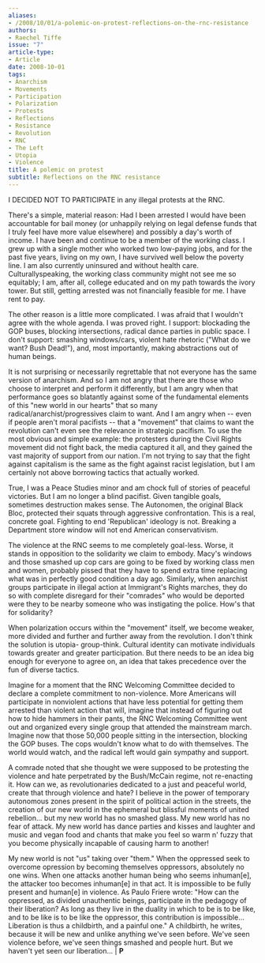 ```yaml
---
aliases:
- /2008/10/01/a-polemic-on-protest-reflections-on-the-rnc-resistance
authors:
- Raechel Tiffe
issue: "7"
article-type:
- Article
date: 2008-10-01
tags:
- Anarchism
- Movements
- Participation
- Polarization
- Protests
- Reflections
- Resistance
- Revolution
- RNC
- The Left
- Utopia
- Violence
title: A polemic on protest
subtitle: Reflections on the RNC resistance
---
```


I DECIDED NOT TO PARTICIPATE in any illegal protests at the RNC.

There's a simple, material reason: Had I been arrested I would have been accountable for bail money (or unhappily relying on legal defense funds that I truly feel have more value elsewhere) and possibly a day's worth of income. I have been and continue to be a member of the working class. I grew up with a single mother who worked two low-paying jobs, and for the past five years, living on my own, I have survived well below the poverty line. I am also currently uninsured and without health care. Culturallyspeaking, the working class community might not see me so equitably; I am, after all, college educated and on my path towards the ivory tower. But still, getting arrested was not financially feasible for me. I have rent to pay.

The other reason is a little more complicated. I was afraid that I wouldn't agree with the whole agenda. I was proved right. I support: blockading the GOP buses, blocking intersections, radical dance parties in public space. I don't support: smashing windows/cars, violent hate rhetoric ("What do we want? Bush Dead!"), and, most importantly, making abstractions out of human beings.

It is not surprising or necessarily regrettable that not everyone has the same version of anarchism. And so I am not angry that there are those who choose to interpret and perform it differently, but I am angry when that performance goes so blatantly against some of the fundamental elements of this "new world in our hearts" that so many radical/anarchist/progressives claim to want. And I am angry when -- even if people aren't moral pacifists -- that a "movement" that claims to want the revolution can't even see the relevance in strategic pacifism. To use the most obvious and simple example: the protesters during the Civil Rights movement did not fight back, the media captured it all, and they gained the vast majority of support from our nation. I'm not trying to say that the fight against capitalism is the same as the fight against racist legislation, but I am certainly not above borrowing tactics that actually worked.

True, I was a Peace Studies minor and am chock full of stories of peaceful victories. But I am no longer a blind pacifist. Given tangible goals, sometimes destruction makes sense. The Autonomen, the original Black Bloc, protected their squats through aggressive confrontation. This is a real, concrete goal. Fighting to end 'Republican' ideology is not. Breaking a Department store window will not end American conservativism.

The violence at the RNC seems to me completely goal-less. Worse, it stands in opposition to the solidarity we claim to embody. Macy's windows and those smashed up cop cars are going to be fixed by working class men and women, probably pissed that they have to spend extra time replacing what was in perfectly good condition a day ago. Similarly, when anarchist groups participate in illegal action at Immigrant's Rights marches, they do so with complete disregard for their "comrades" who would be deported were they to be nearby someone who was instigating the police. How's that for solidarity?

When polarization occurs within the "movement" itself, we become weaker, more divided and further and further away from the revolution. I don't think the solution is utopia- group-think. Cultural identity can motivate individuals towards greater and greater participation. But there needs to be an idea big enough for everyone to agree on, an idea that takes precedence over the fun of diverse tactics.

Imagine for a moment that the RNC Welcoming Committee decided to declare a complete commitment to non-violence. More Americans will participate in nonviolent actions that have less potential for getting them arrested than violent action that will, imagine that instead of figuring out how to hide hammers in their pants, the RNC Welcoming Committee went out and organized every single group that attended the mainstream march. Imagine now that those 50,000 people sitting in the intersection, blocking the GOP buses. The cops wouldn't know what to do with themselves. The world would watch, and the radical left would gain sympathy and support.

A comrade noted that she thought we were supposed to be protesting the violence and hate perpetrated by the Bush/McCain regime, not re-enacting it. How can we, as revolutionaries dedicated to a just and peaceful world, create that through violence and hate? I believe in the power of temporary autonomous zones present in the spirit of political action in the streets, the creation of our new world in the ephemeral but blissful moments of united rebellion... but my new world has no smashed glass. My new world has no fear of attack. My new world has dance parties and kisses and laughter and music and vegan food and chants that make you feel so warm n' fuzzy that you become physically incapable of causing harm to another!

My new world is not "us" taking over "them." When the oppressed seek to overcome opression by becoming themselves oppressors, absolutely no one wins. When one attacks another human being who seems inhuman[e], the attacker too becomes inhuman[e] in that act. It is impossible to be fully present and human[e] in violence. As Paulo Friere wrote: "How can the oppressed, as divided unauthentic beings, participate in the pedagogy of their liberation? As long as they live in the duality in which to be is to be like, and to be like is to be like the oppressor, this contribution is impossible... Liberation is thus a childbirth, and a painful one." A childbirth, he writes, because it will be new and unlike anything we've seen before. We've seen violence before, we've seen things smashed and people hurt. But we haven't yet seen our liberation... | **P**
